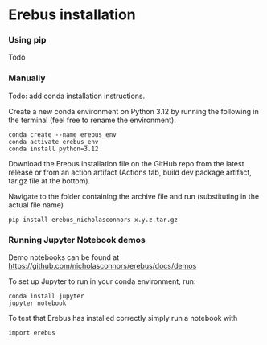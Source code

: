 # Erebus installation

### Using pip

Todo

### Manually

Todo: add conda installation instructions.

Create a new conda environment on Python 3.12 by running the following in the terminal (feel free to rename the environment).

```
conda create --name erebus_env
conda activate erebus_env
conda install python=3.12
```

Download the Erebus installation file on the GitHub repo from the latest release or from an action artifact (Actions tab, build dev package artifact, tar.gz file at the bottom).

Navigate to the folder containing the archive file and run (substituting in the actual file name)

```
pip install erebus_nicholasconnors-x.y.z.tar.gz
```

### Running Jupyter Notebook demos

Demo notebooks can be found at https://github.com/nicholasconnors/erebus/docs/demos

To set up Jupyter to run in your conda environment, run:

```
conda install jupyter
jupyter notebook
```

To test that Erebus has installed correctly simply run a notebook with

```
import erebus
```
